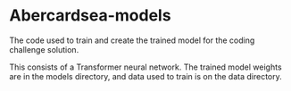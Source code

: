 # Abercardsea-models
The code used to train and create the trained model for the coding challenge solution.

This consists of a Transformer neural network. The trained model weights are in the models directory, and data used to train is on the data directory.
